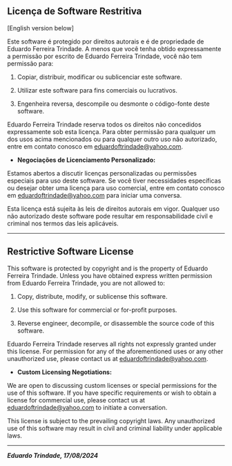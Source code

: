 ## Licença de Software Restritiva

[English version below]

Este software é protegido por direitos autorais e é de propriedade de Eduardo Ferreira Trindade. A menos que você tenha obtido expressamente a permissão por escrito de Eduardo Ferreira Trindade, você não tem permissão para:

1. Copiar, distribuir, modificar ou sublicenciar este software.

2. Utilizar este software para fins comerciais ou lucrativos.

3. Engenheira reversa, descompile ou desmonte o código-fonte deste software.

Eduardo Ferreira Trindade reserva todos os direitos não concedidos expressamente sob esta licença. Para obter permissão para qualquer um dos usos acima mencionados ou para qualquer outro uso não autorizado, entre em contato conosco em eduardoftrindade@yahoo.com.

- **Negociações de Licenciamento Personalizado:**

Estamos abertos a discutir licenças personalizadas ou permissões especiais para uso deste software. Se você tiver necessidades específicas ou desejar obter uma licença para uso comercial, entre em contato conosco em eduardoftrindade@yahoo.com para iniciar uma conversa.

Esta licença está sujeita às leis de direitos autorais em vigor. Qualquer uso não autorizado deste software pode resultar em responsabilidade civil e criminal nos termos das leis aplicáveis.

---

## Restrictive Software License

This software is protected by copyright and is the property of Eduardo Ferreira Trindade. Unless you have obtained express written permission from Eduardo Ferreira Trindade, you are not allowed to:

1. Copy, distribute, modify, or sublicense this software.

2. Use this software for commercial or for-profit purposes.

3. Reverse engineer, decompile, or disassemble the source code of this software.

Eduardo Ferreira Trindade reserves all rights not expressly granted under this license. For permission for any of the aforementioned uses or any other unauthorized use, please contact us at eduardoftrindade@yahoo.com.

- **Custom Licensing Negotiations:**

We are open to discussing custom licenses or special permissions for the use of this software. If you have specific requirements or wish to obtain a license for commercial use, please contact us at eduardoftrindade@yahoo.com to initiate a conversation.

This license is subject to the prevailing copyright laws. Any unauthorized use of this software may result in civil and criminal liability under applicable laws.

---

***Eduardo Trindade, 17/08/2024***
